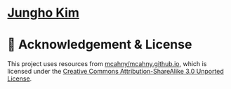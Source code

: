 # [Jungho Kim](https://kimjh7669.github.io/)

# 📄 Acknowledgement & License

This project uses resources from [mcahny/mcahny.github.io](https://github.com/mcahny/mcahny.github.io), which is licensed under the [Creative Commons Attribution-ShareAlike 3.0 Unported License](https://creativecommons.org/licenses/by-sa/3.0/).  


